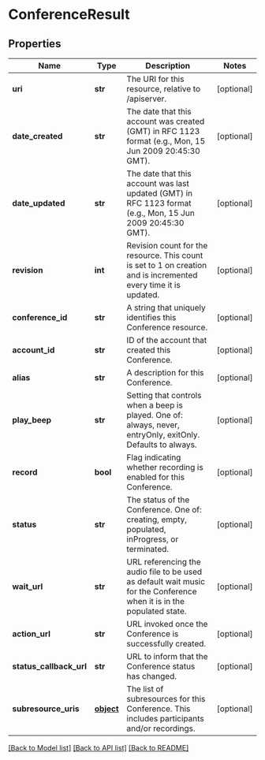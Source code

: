 # ConferenceResult

## Properties
Name | Type | Description | Notes
------------ | ------------- | ------------- | -------------
**uri** | **str** | The URI for this resource, relative to /apiserver. | [optional] 
**date_created** | **str** | The date that this account was created (GMT) in RFC 1123 format (e.g., Mon, 15 Jun 2009 20:45:30 GMT). | [optional] 
**date_updated** | **str** | The date that this account was last updated (GMT) in RFC 1123 format (e.g., Mon, 15 Jun 2009 20:45:30 GMT). | [optional] 
**revision** | **int** | Revision count for the resource. This count is set to 1 on creation and is incremented every time it is updated. | [optional] 
**conference_id** | **str** | A string that uniquely identifies this Conference resource. | [optional] 
**account_id** | **str** | ID of the account that created this Conference. | [optional] 
**alias** | **str** | A description for this Conference. | [optional] 
**play_beep** | **str** | Setting that controls when a beep is played. One of: always, never, entryOnly, exitOnly. Defaults to always. | [optional] 
**record** | **bool** | Flag indicating whether recording is enabled for this Conference. | [optional] 
**status** | **str** | The status of the Conference. One of: creating, empty, populated, inProgress, or terminated. | [optional] 
**wait_url** | **str** | URL referencing the audio file to be used as default wait music for the Conference when it is in the populated state. | [optional] 
**action_url** | **str** | URL invoked once the Conference is successfully created. | [optional] 
**status_callback_url** | **str** | URL to inform that the Conference status has changed. | [optional] 
**subresource_uris** | [**object**](.md) | The list of subresources for this Conference. This includes participants and/or recordings. | [optional] 

[[Back to Model list]](../README.md#documentation-for-models) [[Back to API list]](../README.md#documentation-for-api-endpoints) [[Back to README]](../README.md)


